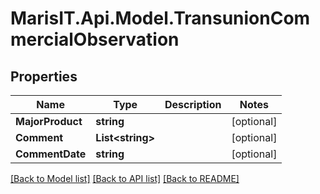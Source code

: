 
# MarisIT.Api.Model.TransunionCommercialObservation

## Properties

Name | Type | Description | Notes
------------ | ------------- | ------------- | -------------
**MajorProduct** | **string** |  | [optional] 
**Comment** | **List&lt;string&gt;** |  | [optional] 
**CommentDate** | **string** |  | [optional] 

[[Back to Model list]](../README.md#documentation-for-models)
[[Back to API list]](../README.md#documentation-for-api-endpoints)
[[Back to README]](../README.md)

